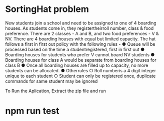 # SortingHat problem

New students join a school and need to be assigned to one of 4 boarding houses. As students come in,
they registertheirroll number, class & food preference. There are 2 classes - A and B, and two food
preferences - V & NV. There are 4 boarding houses with equal but limited capacity. The hat follows a
first in first out policy with the following rules -
● Queue will be processed based on the time a studentregistered, first in first out
● Boarding houses for students who prefer V cannot board NV students
● Boarding houses for class A would be separate from boarding houses for class B
● Once all boarding houses are filled up to capacity, no more students can be allocated.
● Otherrules
○ Roll numberis a 4 digit integer unique to each student
○ Student can only be registered once, duplicate commands for same student may be
ignored

To Run the Aplication, Extract the zip file and run
# npm run test